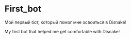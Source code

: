 # First_bot

Мой первый бот, который помог мне освоиться в Disnake!

My first bot that helped me get comfortable with Disnake!
